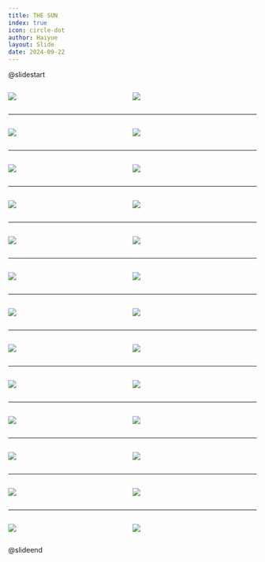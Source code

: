 ```yaml
---
title: THE SUN
index: true
icon: circle-dot
author: Haiyue
layout: Slide
date: 2024-09-22
---
```

 
@slidestart

<div style="display:flex">
<div style="flex:1">

![](https://raw.githubusercontent.com/yclord/reading/refs/heads/master/english/Level-V/THE%20SUN/001.webp)
</div>
<div style="flex:1">

![](https://raw.githubusercontent.com/yclord/reading/refs/heads/master/english/Level-V/THE%20SUN/002.webp)
</div>
</div>

---

<div style="display:flex">
<div style="flex:1">

![](https://raw.githubusercontent.com/yclord/reading/refs/heads/master/english/Level-V/THE%20SUN/003.webp)
</div>
<div style="flex:1">

![](https://raw.githubusercontent.com/yclord/reading/refs/heads/master/english/Level-V/THE%20SUN/004.webp)
</div>
</div>

---

<div style="display:flex">
<div style="flex:1">

![](https://raw.githubusercontent.com/yclord/reading/refs/heads/master/english/Level-V/THE%20SUN/005.webp)
</div>
<div style="flex:1">

![](https://raw.githubusercontent.com/yclord/reading/refs/heads/master/english/Level-V/THE%20SUN/006.webp)
</div>
</div>

---

<div style="display:flex">
<div style="flex:1">

![](https://raw.githubusercontent.com/yclord/reading/refs/heads/master/english/Level-V/THE%20SUN/007.webp)
</div>
<div style="flex:1">

![](https://raw.githubusercontent.com/yclord/reading/refs/heads/master/english/Level-V/THE%20SUN/008.webp)
</div>
</div>

---

<div style="display:flex">
<div style="flex:1">

![](https://raw.githubusercontent.com/yclord/reading/refs/heads/master/english/Level-V/THE%20SUN/009.webp)
</div>
<div style="flex:1">

![](https://raw.githubusercontent.com/yclord/reading/refs/heads/master/english/Level-V/THE%20SUN/010.webp)
</div>
</div>

---

<div style="display:flex">
<div style="flex:1">

![](https://raw.githubusercontent.com/yclord/reading/refs/heads/master/english/Level-V/THE%20SUN/011.webp)
</div>
<div style="flex:1">

![](https://raw.githubusercontent.com/yclord/reading/refs/heads/master/english/Level-V/THE%20SUN/012.webp)
</div>
</div>

---

<div style="display:flex">
<div style="flex:1">

![](https://raw.githubusercontent.com/yclord/reading/refs/heads/master/english/Level-V/THE%20SUN/013.webp)
</div>
<div style="flex:1">

![](https://raw.githubusercontent.com/yclord/reading/refs/heads/master/english/Level-V/THE%20SUN/014.webp)
</div>
</div>

---

<div style="display:flex">
<div style="flex:1">

![](https://raw.githubusercontent.com/yclord/reading/refs/heads/master/english/Level-V/THE%20SUN/015.webp)
</div>
<div style="flex:1">

![](https://raw.githubusercontent.com/yclord/reading/refs/heads/master/english/Level-V/THE%20SUN/016.webp)
</div>
</div>

---

<div style="display:flex">
<div style="flex:1">

![](https://raw.githubusercontent.com/yclord/reading/refs/heads/master/english/Level-V/THE%20SUN/017.webp)
</div>
<div style="flex:1">

![](https://raw.githubusercontent.com/yclord/reading/refs/heads/master/english/Level-V/THE%20SUN/018.webp)
</div>
</div>

---

<div style="display:flex">
<div style="flex:1">

![](https://raw.githubusercontent.com/yclord/reading/refs/heads/master/english/Level-V/THE%20SUN/019.webp)
</div>
<div style="flex:1">

![](https://raw.githubusercontent.com/yclord/reading/refs/heads/master/english/Level-V/THE%20SUN/020.webp)
</div>
</div>

---

<div style="display:flex">
<div style="flex:1">

![](https://raw.githubusercontent.com/yclord/reading/refs/heads/master/english/Level-V/THE%20SUN/021.webp)
</div>
<div style="flex:1">

![](https://raw.githubusercontent.com/yclord/reading/refs/heads/master/english/Level-V/THE%20SUN/022.webp)
</div>
</div>

---

<div style="display:flex">
<div style="flex:1">

![](https://raw.githubusercontent.com/yclord/reading/refs/heads/master/english/Level-V/THE%20SUN/023.webp)
</div>
<div style="flex:1">

![](https://raw.githubusercontent.com/yclord/reading/refs/heads/master/english/Level-V/THE%20SUN/024.webp)
</div>
</div>

---

<div style="display:flex">
<div style="flex:1">

![](https://raw.githubusercontent.com/yclord/reading/refs/heads/master/english/Level-V/THE%20SUN/025.webp)
</div>
<div style="flex:1">

![](https://raw.githubusercontent.com/yclord/reading/refs/heads/master/english/Level-V/THE%20SUN/026.webp)
</div>
</div>

@slideend